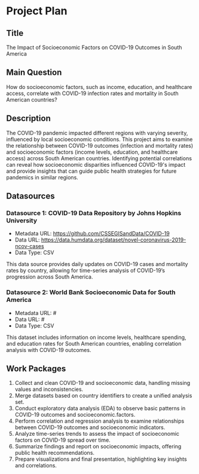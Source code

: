 # Project Plan

## Title

The Impact of Socioeconomic Factors on COVID-19 Outcomes in South America

## Main Question

How do socioeconomic factors, such as income, education, and healthcare access, correlate with COVID-19 infection rates and mortality in South American countries?

## Description

The COVID-19 pandemic impacted different regions with varying severity, influenced by local socioeconomic conditions. This project aims to examine the relationship between COVID-19 outcomes (infection and mortality rates) and socioeconomic factors (income levels, education, and healthcare access) across South American countries. Identifying potential correlations can reveal how socioeconomic disparities influenced COVID-19's impact and provide insights that can guide public health strategies for future pandemics in similar regions.

## Datasources

### Datasource 1: COVID-19 Data Repository by Johns Hopkins University

- Metadata URL: https://github.com/CSSEGISandData/COVID-19
- Data URL: https://data.humdata.org/dataset/novel-coronavirus-2019-ncov-cases
- Data Type: CSV

This data source provides daily updates on COVID-19 cases and mortality rates by country, allowing for time-series analysis of COVID-19’s progression across South America.

### Datasource 2: World Bank Socioeconomic Data for South America

- Metadata URL: #
- Data URL: #
- Data Type: CSV

This dataset includes information on income levels, healthcare spending, and education rates for South American countries, enabling correlation analysis with COVID-19 outcomes.

## Work Packages

1. Collect and clean COVID-19 and socioeconomic data, handling missing values and inconsistencies.
2. Merge datasets based on country identifiers to create a unified analysis set.
3. Conduct exploratory data analysis (EDA) to observe basic patterns in COVID-19 outcomes and socioeconomic.factors.
4. Perform correlation and regression analysis to examine relationships between COVID-19 outcomes and socioeconomic indicators.
5. Analyze time-series trends to assess the impact of socioeconomic factors on COVID-19 spread over time.
6. Summarize findings and report on socioeconomic impacts, offering public health recommendations.
7. Prepare visualizations and final presentation, highlighting key insights and correlations.
